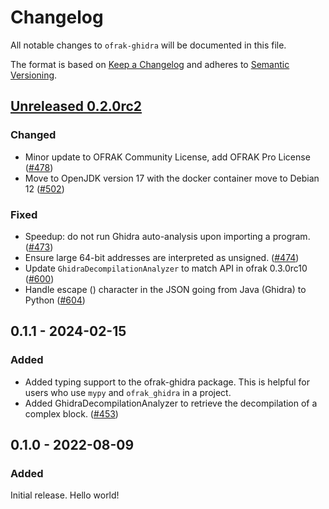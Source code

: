 # Changelog
All notable changes to `ofrak-ghidra` will be documented in this file.

The format is based on [Keep a Changelog](https://keepachangelog.com/en/1.0.0/) and adheres to [Semantic Versioning](https://semver.org/spec/v2.0.0.html).

## [Unreleased 0.2.0rc2](https://github.com/redballoonsecurity/ofrak/tree/master)

### Changed
- Minor update to OFRAK Community License, add OFRAK Pro License ([#478](https://github.com/redballoonsecurity/ofrak/pull/478))
- Move to OpenJDK version 17 with the docker container move to Debian 12 ([#502](https://github.com/redballoonsecurity/ofrak/pull/502))

### Fixed
- Speedup: do not run Ghidra auto-analysis upon importing a program. ([#473](https://github.com/redballoonsecurity/ofrak/pull/473))
- Ensure large 64-bit addresses are interpreted as unsigned. ([#474](https://github.com/redballoonsecurity/ofrak/pull/474))
- Update `GhidraDecompilationAnalyzer` to match API in ofrak 0.3.0rc10 ([#600](https://github.com/redballoonsecurity/ofrak/pull/600))
- Handle escape (\) character in the JSON going from Java (Ghidra) to Python ([#604](https://github.com/redballoonsecurity/ofrak/pull/604))

## 0.1.1 - 2024-02-15
### Added
- Added typing support to the ofrak-ghidra package. This is helpful for users who use `mypy` and `ofrak_ghidra` in a project.
- Added GhidraDecompilationAnalyzer to retrieve the decompilation of a complex block. ([#453](https://github.com/redballoonsecurity/ofrak/pull/453))

## 0.1.0 - 2022-08-09
### Added
Initial release. Hello world!
